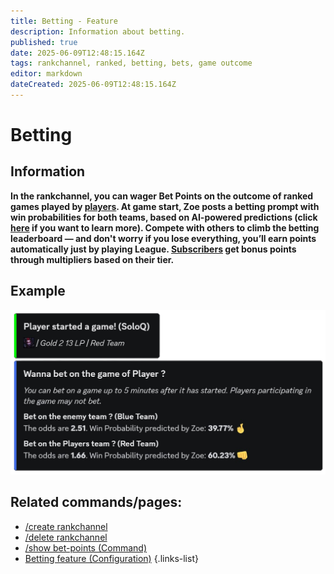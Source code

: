 ```yaml
---
title: Betting - Feature
description: Information about betting.
published: true
date: 2025-06-09T12:48:15.164Z
tags: rankchannel, ranked, betting, bets, game outcome
editor: markdown
dateCreated: 2025-06-09T12:48:15.164Z
---
```


# Betting
## Information
**In the rankchannel, you can wager Bet Points on the outcome of ranked games played by [players](/en/terms/player). At game start, Zoe posts a betting prompt with win probabilities for both teams, based on AI-powered predictions (click [here]() if you want to learn more). Compete with others to climb the betting leaderboard — and don't worry if you lose everything, you’ll earn points automatically just by playing League. [Subscribers](/en/support) get bonus points through multipliers based on their tier.**
<br>

## Example
![](/img/features/betting.png)
<br>
 
## Related commands/pages:
-   [/create rankchannel](/en/commands/rankchannel/create)
-   [/delete rankchannel](/en/commands/rankchannel/delete)
-   [/show bet-points (Command)](/en/commands/player/show-betpoints)
-   [Betting feature (Configuration)](/en/Zoe-Configuration/Additional/Betting)
{.links-list}